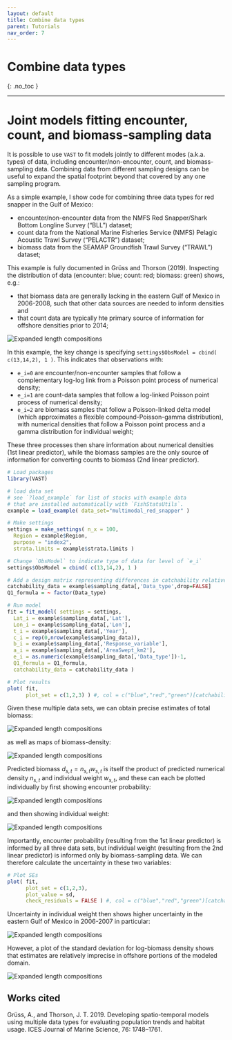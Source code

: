 ```yaml
---
layout: default
title: Combine data types
parent: Tutorials
nav_order: 7
---
```


# Combine data types
{: .no_toc }

---

# Joint models fitting encounter, count, and biomass-sampling data

It is possible to use `VAST` to fit models jointly to different modes (a.k.a. types) of data, including encounter/non-encounter, count, and biomass-sampling data.  Combining data from different sampling designs can be useful to expand the spatial footprint beyond that covered by any one sampling program.

As a simple example, I show code for combining three data types for red snapper in the Gulf of Mexico:
* encounter/non-encounter data from the NMFS Red Snapper/Shark Bottom Longline Survey (“BLL”) dataset;
* count data from the National Marine Fisheries Service (NMFS) Pelagic Acoustic Trawl Survey (“PELACTR”) dataset;
* biomass data from the SEAMAP Groundfish Trawl Survey (“TRAWL”) dataset;

This example is fully documented in Grüss and Thorson (2019).  Inspecting the distribution of data (encounter: blue;  count: red;  biomass: green) shows, e.g.:
* that biomass data are generally lacking in the eastern Gulf of Mexico in 2006-2008, such that other data sources are needed to inform densities and 
* that count data are typically hte primary source of information for offshore densities prior to 2014;

![Expanded length compositions](/assets/images/combined-data/Data_by_year.png)

In this example, the key change is specifying `settings$ObsModel = cbind( c(13,14,2), 1 )`.  This indicates that observations with:
* `e_i=0` are encounter/non-encounter samples that follow a complementary log-log link from a Poisson point process of numerical density;
* `e_i=1` are count-data samples that follow a log-linked Poisson point process of numerical density; 
* `e_i=2` are biomass samples that follow a Poisson-linked delta model (which approximates a flexible compound-Poisson-gamma distribution), with numerical densities that follow a Poisson point process and a gamma distribution for individual weight;

These three processes then share information about numerical densities (1st linear predictor), while the biomass samples are the only source of information for converting counts to biomass (2nd linear predictor). 
  
```R
# Load packages
library(VAST)

# load data set
# see `?load_example` for list of stocks with example data
# that are installed automatically with `FishStatsUtils`.
example = load_example( data_set="multimodal_red_snapper" )

# Make settings
settings = make_settings( n_x = 100,
  Region = example$Region,
  purpose = "index2",
  strata.limits = example$strata.limits )

# Change `ObsModel` to indicate type of data for level of `e_i`
settings$ObsModel = cbind( c(13,14,2), 1 )

# Add a design matrix representing differences in catchability relative to a reference (biomass-sampling) gear
catchability_data = example$sampling_data[,'Data_type',drop=FALSE]
Q1_formula = ~ factor(Data_type)

# Run model
fit = fit_model( settings = settings,
  Lat_i = example$sampling_data[,'Lat'],
  Lon_i = example$sampling_data[,'Lon'],
  t_i = example$sampling_data[,'Year'],
  c_i = rep(0,nrow(example$sampling_data)),
  b_i = example$sampling_data[,'Response_variable'],
  a_i = example$sampling_data[,'AreaSwept_km2'],
  e_i = as.numeric(example$sampling_data[,'Data_type'])-1,
  Q1_formula = Q1_formula,
  catchability_data = catchability_data )

# Plot results
plot( fit,
      plot_set = c(1,2,3) ) #, col = c("blue","red","green")[catchability_data$Data_type] )
```

Given these multiple data sets, we can obtain precise estimates of total biomass:

![Expanded length compositions](/assets/images/combined-data/Index.png)

as well as maps of biomass-density:

![Expanded length compositions](/assets/images/combined-data/ln_density-predicted.png)

Predicted biomass $d_{s,t} = n_{s,t} w_{s,t}$ is itself the product of predicted numerical density $n_{s,t}$ and individual weight $w_{s,t}$, and these can each be plotted individually by first showing encounter probability:

![Expanded length compositions](/assets/images/combined-data/encounter_prob-predicted.png)

and then showing individual weight:

![Expanded length compositions](/assets/images/combined-data/pos_catch-predicted.png)

Importantly, encounter probability (resulting from the 1st linear predictor) is informed by all three data sets, but individual weight (resulting from the 2nd linear predictor) is informed only by biomass-sampling data.  We can therefore calculate the uncertainty in these two variables:

```R
# Plot SEs
plot( fit,
      plot_set = c(1,2,3), 
      plot_value = sd,
      check_residuals = FALSE ) #, col = c("blue","red","green")[catchability_data$Data_type] )
```

Uncertainty in individual weight then shows higher uncertainty in the eastern Gulf of Mexico in 2006-2007 in particular:

![Expanded length compositions](/assets/images/combined-data/pos_catch-transformed.png)

However, a plot of the standard deviation for log-biomass density shows that estimates are relatively imprecise in offshore portions of the modeled domain.  

![Expanded length compositions](/assets/images/combined-data/ln_density-transformed.png)

## Works cited

Grüss, A., and Thorson, J. T. 2019. Developing spatio-temporal models using multiple data types for evaluating population trends and habitat usage. ICES Journal of Marine Science, 76: 1748–1761.



